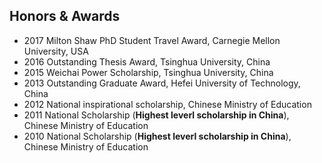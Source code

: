 <section class="thirteen columns" markdown="1">

# Honors & Awards

* 2017 Milton Shaw PhD Student Travel Award, Carnegie Mellon University, USA 
* 2016 Outstanding Thesis Award, Tsinghua University, China
* 2015 Weichai Power Scholarship, Tsinghua University, China
* 2013 Outstanding Graduate Award, Hefei University of Technology, China
* 2012 National inspirational scholarship, Chinese Ministry of Education
* 2011 National Scholarship (**Highest leverl scholarship in China**), Chinese Ministry of Education
* 2010 National Scholarship (**Highest leverl scholarship in China**), Chinese Ministry of Education



</section>
